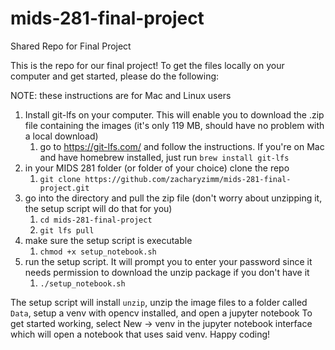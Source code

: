 # mids-281-final-project
Shared Repo for Final Project


This is the repo for our final project! To get the files locally on your computer and get started, please do the following:

NOTE: these instructions are for Mac and Linux users

1. Install git-lfs on your computer. This will enable you to download the .zip file containing the images (it's only 119 MB, should have no problem with a local download)
    1. go to https://git-lfs.com/ and follow the instructions. If you're on Mac and have homebrew installed, just run `brew install git-lfs`
2. in your MIDS 281 folder (or folder of your choice) clone the repo
    1. `git clone https://github.com/zacharyzimm/mids-281-final-project.git`
3. go into the directory and pull the zip file (don't worry about unzipping it, the setup script will do that for you)
    1. `cd mids-281-final-project`
    2. `git lfs pull`
4. make sure the setup script is executable
    1. `chmod +x setup_notebook.sh`
5. run the setup script. It will prompt you to enter your password since it needs permission to download the unzip package if you don't have it
    1. `./setup_notebook.sh`
  
The setup script will install `unzip`, unzip the image files to a folder called `Data`, setup a venv with opencv installed, and open a jupyter notebook
To get started working, select New -> venv in the jupyter notebook interface which will open a notebook that uses said venv. Happy coding!
